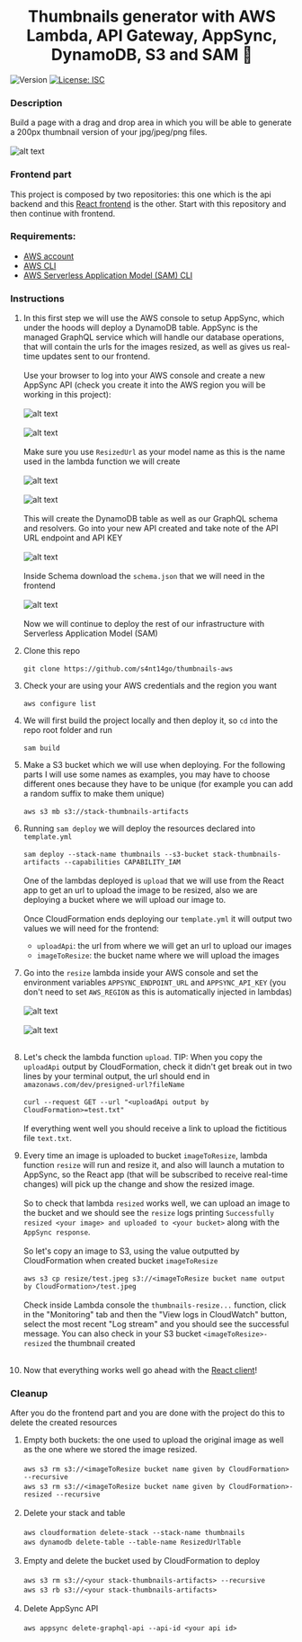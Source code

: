 <h1 align="center">Thumbnails generator with AWS Lambda, API Gateway, AppSync, DynamoDB, S3 and SAM 📢</h1>
<p>
  <img alt="Version" src="https://img.shields.io/badge/version-1.0.0-blue.svg?cacheSeconds=2592000" />
  <a href="#" target="_blank">
    <img alt="License: ISC" src="https://img.shields.io/badge/License-ISC-yellow.svg" />
  </a>
</p>

### Description

Build a page with a drag and drop area in which you will be able to generate a 200px thumbnail version of your jpg/jpeg/png files.<br /><br />
![alt text](./demo.gif)

### Frontend part

This project is composed by two repositories: this one which is the api backend and this [React frontend](https://github.com/s4nt14go/thumbnails-react) is the other. Start with this repository and then continue with frontend.

### Requirements:
* [AWS account](https://aws.amazon.com)
* [AWS CLI](https://aws.amazon.com/cli)
* [AWS Serverless Application Model (SAM) CLI](https://aws.amazon.com/serverless/sam)

### Instructions

1. In this first step we will use the AWS console to setup AppSync, which under the hoods will deploy a DynamoDB table. AppSync is the managed GraphQL service which will handle our database operations, that will contain the urls for the images resized, as well as gives us real-time updates sent to our frontend.<br /><br />
Use your browser to log into your AWS console and create a new AppSync API (check you create it into the AWS region you will be working in this project):<br /><br />
![alt text](./imgs/1.1createAPI.png "Create API")<br /><br />
![alt text](./imgs/1.2startWizard.png "Start wizard")<br /><br />
Make sure you use `ResizedUrl` as your model name as this is the name used in the lambda function we will create<br /><br />
![alt text](./imgs/1.3createModel.png "Create model")<br /><br /> 
![alt text](./imgs/1.4apiName.png "Name API")<br /><br />
This will create the DynamoDB table as well as our GraphQL schema and resolvers. Go into your new API created and take note of the API URL endpoint and API KEY<br /><br />
![alt text](./imgs/1.5settings.png "API endpoint and key")<br /><br />
Inside Schema download the `schema.json` that we will need in the frontend<br /><br />
![alt text](./imgs/1.6schema.png "Download schema.json")<br /><br />
Now we will continue to deploy the rest of our infrastructure with Serverless Application Model (SAM)

1. Clone this repo<br /><br />
`git clone https://github.com/s4nt14go/thumbnails-aws`
1. Check your are using your AWS credentials and the region you want<br /><br />
`aws configure list`
1. We will first build the project locally and then deploy it, so `cd` into the repo root folder and run<br /><br />
`sam build`
1. Make a S3 bucket which we will use when deploying. For the following parts I will use some names as examples, you may have to choose different ones because they have to be unique (for example you can add a random suffix to make them unique)<br /><br />
`aws s3 mb s3://stack-thumbnails-artifacts`
1. Running `sam deploy` we will deploy the resources declared into `template.yml`<br /><br />
`sam deploy --stack-name thumbnails --s3-bucket stack-thumbnails-artifacts --capabilities CAPABILITY_IAM`<br /><br />
One of the lambdas deployed is `upload` that we will use from the React app to get an url to upload the image to be resized, also we are deploying a bucket where we will upload our image to.<br /><br />
Once CloudFormation ends deploying our `template.yml` it will output two values we will need for the frontend:
    - `uploadApi`: the url from where we will get an url to upload our images
    - `imageToResize`: the bucket name where we will upload the images
1. Go into the `resize` lambda inside your AWS console and set the environment variables `APPSYNC_ENDPOINT_URL` and `APPSYNC_API_KEY` (you don't need to set `AWS_REGION` as this is automatically injected in lambdas)<br /><br />
![alt text](./imgs/2.1envVars.png "Evironment variables")<br /><br />
![alt text](./imgs/2.2edit.png "Evironment variables")<br /><br />
1. Let's check the lambda function `upload`. TIP: When you copy the `uploadApi` output by CloudFormation, check it didn't get break out in two lines by your terminal output, the url should end in `amazonaws.com/dev/presigned-url?fileName`<br /><br />
`curl --request GET --url "<uploadApi output by CloudFormation>=test.txt"`<br /><br />
If everything went well you should receive a link to upload the fictitious file `text.txt`.    
1. Every time an image is uploaded to bucket `imageToResize`, lambda function `resize` will run and resize it, and also will launch a mutation to AppSync, so the React app (that will be subscribed to receive real-time changes) will pick up the change and show the resized image.<br /><br />
So to check that lambda `resized` works well, we can upload an image to the bucket and we should see the `resize` logs printing `Successfully resized <your image> and uploaded to <your bucket>` along with the `AppSync response`.<br /><br />
So let's copy an image to S3, using the value outputted by CloudFormation when created bucket `imageToResize`<br /><br />
`aws s3 cp resize/test.jpeg s3://<imageToResize bucket name output by CloudFormation>/test.jpeg`<br /><br />
Check inside Lambda console the `thumbnails-resize...` function, click in the "Monitoring" tab and then the "View logs in CloudWatch" button, select the most recent "Log stream" and you should see the successful message. You can also check in your S3 bucket `<imageToResize>-resized` the thumbnail created<br /><br />    
1. Now that everything works well go ahead with the [React client](https://github.com/s4nt14go/thumbnails-react)!

### Cleanup
After you do the frontend part and you are done with the project do this to delete the created resources 
1. Empty both buckets: the one used to upload the original image as well as the one where we stored the image resized.<br /><br />
`aws s3 rm s3://<imageToResize bucket name given by CloudFormation> --recursive`<br />
`aws s3 rm s3://<imageToResize bucket name given by CloudFormation>-resized --recursive`<br /><br />
1. Delete your stack and table<br /><br />
`aws cloudformation delete-stack --stack-name thumbnails`<br />
`aws dynamodb delete-table --table-name ResizedUrlTable`<br /><br />
1. Empty and delete the bucket used by CloudFormation to deploy<br /><br />
`aws s3 rm s3://<your stack-thumbnails-artifacts> --recursive`<br />
`aws s3 rb s3://<your stack-thumbnails-artifacts>`<br /><br />
1. Delete AppSync API<br /><br />
`aws appsync delete-graphql-api --api-id <your api id>`
